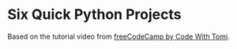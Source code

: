 # Six Quick Python Projects
Based on the tutorial video from [freeCodeCamp by Code With Tomi](https://www.youtube.com/watch?v=SqvVm3QiQVk).